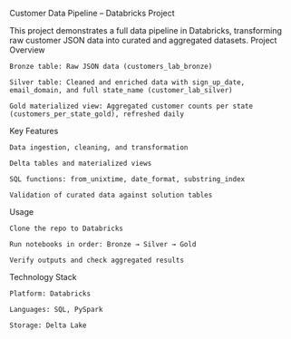 Customer Data Pipeline – Databricks Project

This project demonstrates a full data pipeline in Databricks, transforming raw customer JSON data into curated and aggregated datasets.
Project Overview

    Bronze table: Raw JSON data (customers_lab_bronze)

    Silver table: Cleaned and enriched data with sign_up_date, email_domain, and full state_name (customer_lab_silver)

    Gold materialized view: Aggregated customer counts per state (customers_per_state_gold), refreshed daily

Key Features

    Data ingestion, cleaning, and transformation

    Delta tables and materialized views

    SQL functions: from_unixtime, date_format, substring_index

    Validation of curated data against solution tables

Usage

    Clone the repo to Databricks

    Run notebooks in order: Bronze → Silver → Gold

    Verify outputs and check aggregated results

Technology Stack

    Platform: Databricks

    Languages: SQL, PySpark

    Storage: Delta Lake
